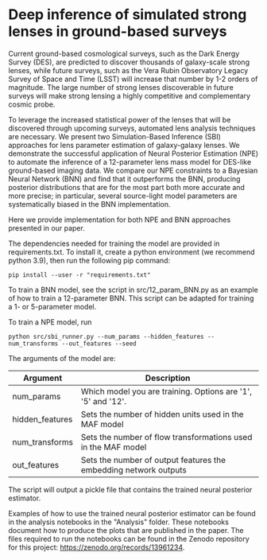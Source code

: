 # Deep inference of simulated strong lenses in ground-based surveys
Current ground-based cosmological surveys, such as the Dark Energy Survey (DES), are predicted to discover thousands of galaxy-scale strong lenses, while future surveys, such as the Vera Rubin Observatory Legacy Survey of Space and Time (LSST) will increase that number by 1-2 orders of magnitude.
The large number of strong lenses discoverable in future surveys will make strong lensing a highly competitive and complementary cosmic probe.

To leverage the increased statistical power of the lenses that will be discovered through upcoming surveys, automated lens analysis techniques are necessary. We present two Simulation-Based Inference (SBI) approaches for lens parameter estimation of galaxy-galaxy lenses. We demonstrate the successful application of Neural Posterior Estimation (NPE) to automate the inference of a 12-parameter lens mass model for DES-like ground-based imaging data. We compare our NPE constraints to a Bayesian Neural Network (BNN) and find that it outperforms the BNN, producing posterior distributions that are for the most part both more accurate and more precise; in particular, several source-light model parameters are systematically biased in the BNN implementation.

Here we provide implementation for both NPE and BNN approaches presented in our paper.

The dependencies needed for training the model are provided in requirements.txt. To install it, create a python environment (we recommend python 3.9), then run the following pip command:

    pip install --user -r "requirements.txt"

To train a BNN model, see the script in src/12_param_BNN.py as an example of how to train a 12-parameter BNN. This script can be adapted for training a 1- or 5-parameter model. 

To train a NPE model, run

    python src/sbi_runner.py --num_params --hidden_features --num_transforms --out_features --seed

The arguments of the model are:

| Argument      | Description |
| ----------- | ----------- |
| num_params      | Which model you are training. Options are '1', '5' and '12'. |
| hidden_features   | Sets the number of hidden units used in the MAF model |
| num_transforms      | Sets the number of flow transformations used in the MAF model  |
| out_features   | Sets the number of output features the embedding network outputs |

The script will output a pickle file that contains the trained neural posterior estimator. 

Examples of how to use the trained neural posterior estimator can be found in the analysis notebooks in the "Analysis" folder. These notebooks document how to produce the plots that are published in the paper. The files required to run the notebooks can be found in the Zenodo repository for this project: https://zenodo.org/records/13961234.
